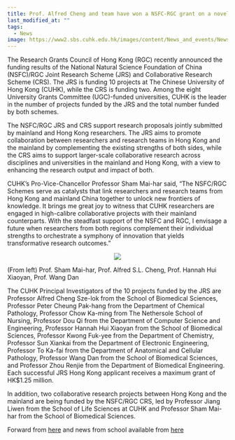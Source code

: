 ```yaml
---
title: Prof. Alfred Cheng and team have won a NSFC-RGC grant on a novel cancer immunotherapeutic approach
last_modified_at: ""
tags: 
  - News
image: https://www2.sbs.cuhk.edu.hk/images/content/News_and_events/News/News_2023/NSFC_RGC.png
---
```


The Research Grants Council of Hong Kong (RGC) recently announced the funding results of the National Natural Science Foundation of China (NSFC)/RGC Joint Research Scheme (JRS) and Collaborative Research Scheme (CRS). The JRS is funding 10 projects at The Chinese University of Hong Kong (CUHK), while the CRS is funding two. Among the eight University Grants Committee (UGC)-funded universities, CUHK is the leader in the number of projects funded by the JRS and the total number funded by both schemes.

The NSFC/RGC JRS and CRS support research proposals jointly submitted by mainland and Hong Kong researchers. The JRS aims to promote collaboration between researchers and research teams in Hong Kong and the mainland by complementing the existing strengths of both sides, while the CRS aims to support larger-scale collaborative research across disciplines and universities in the mainland and Hong Kong, with a view to enhancing the research output and impact of both.

CUHK’s Pro-Vice-Chancellor Professor Sham Mai-har said, “The NSFC/RGC Schemes serve as catalysts that link researchers and research teams from Hong Kong and mainland China together to unlock new frontiers of knowledge. It brings me great joy to witness that CUHK researchers are engaged in high-calibre collaborative projects with their mainland counterparts. With the steadfast support of the NSFC and RGC, I envisage a future when researchers from both regions complement their individual strengths to orchestrate a symphony of innovation that yields transformative research outcomes.”

<p align="center" width="60%">
    <img src="https://www2.sbs.cuhk.edu.hk/images/content/News_and_events/News/News_2023/NSFC_RGC.png">
    <figcaption>(From left) Prof. Sham Mai-har, Prof. Alfred S.L. Cheng, Prof. Hannah Hui Xiaoyan, Prof. Wang Dan</figcaption>
</p>

The CUHK Principal Investigators of the 10 projects funded by the JRS are Professor Alfred Cheng Sze-lok from the School of Biomedical Sciences, Professor Peter Cheung Pak-hang from the Department of Chemical Pathology, Professor Chow Ka-ming from The Nethersole School of Nursing, Professor Dou Qi from the Department of Computer Science and Engineering, Professor Hannah Hui Xiaoyan from the School of Biomedical Sciences, Professor Kwong Fuk-yee from the Department of Chemistry, Professor Sun Xiankai from the Department of Electronic Engineering, Professor To Ka-fai from the Department of Anatomical and Cellular Pathology, Professor Wang Dan from the School of Biomedical Sciences, and Professor Zhou Renjie from the Department of Biomedical Engineering. Each successful JRS Hong Kong applicant receives a maximum grant of HK$1.25 million.

In addition, two collaborative research projects between Hong Kong and the mainland are being funded by the NSFC/RGC CRS, led by Professor Jiang Liwen from the School of Life Sciences at CUHK and Professor Sham Mai-har from the School of Biomedical Sciences.

Forward from [here](https://www.cpr.cuhk.edu.hk/en/press/12-cuhk-projects-funded-by-2023-24-nsfc-rgc-joint-and-collaborative-research-schemes-the-highest-share-among-hong-kong-institutions/) and news from school available from [here](https://www2.sbs.cuhk.edu.hk/en-gb/news-and-events/news/2023-news/1515-projects-by-sbs-members-funded-by-2023-24-nsfc-rgc-joint-and-collaborative-research-schemes)
